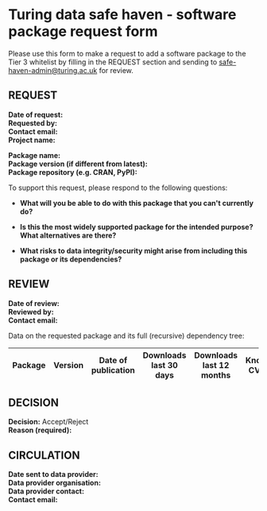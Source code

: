 # Turing data safe haven - software package request form

Please use this form to make a request to add a software package to the Tier 3 whitelist by filling in the REQUEST section and sending to <safe-haven-admin@turing.ac.uk> for review.

## REQUEST

**Date of request:**\
**Requested by:**\
**Contact email:**\
**Project name:**

**Package name:**\
**Package version (if different from latest):**\
**Package repository (e.g. CRAN, PyPI):**

To support this request, please respond to the following questions:
- **What will you be able to do with this package that you can't currently do?**


- **Is this the most widely supported package for the intended purpose? What alternatives are there?**

- **What risks to data integrity/security might arise from including this package or its dependencies?**

## REVIEW

**Date of review:**\
**Reviewed by:**\
**Contact email:**

Data on the requested package and its full (recursive) dependency tree:

Package | Version | Date of publication | Downloads last 30 days | Downloads last 12 months | Known CVEs |
--------|---------|---------------------|------------------------|--------------------------|------------|


## DECISION
**Decision:** Accept/Reject\
**Reason (required):**

## CIRCULATION

**Date sent to data provider:**\
**Data provider organisation:**\
**Data provider contact:**\
**Contact email:**
